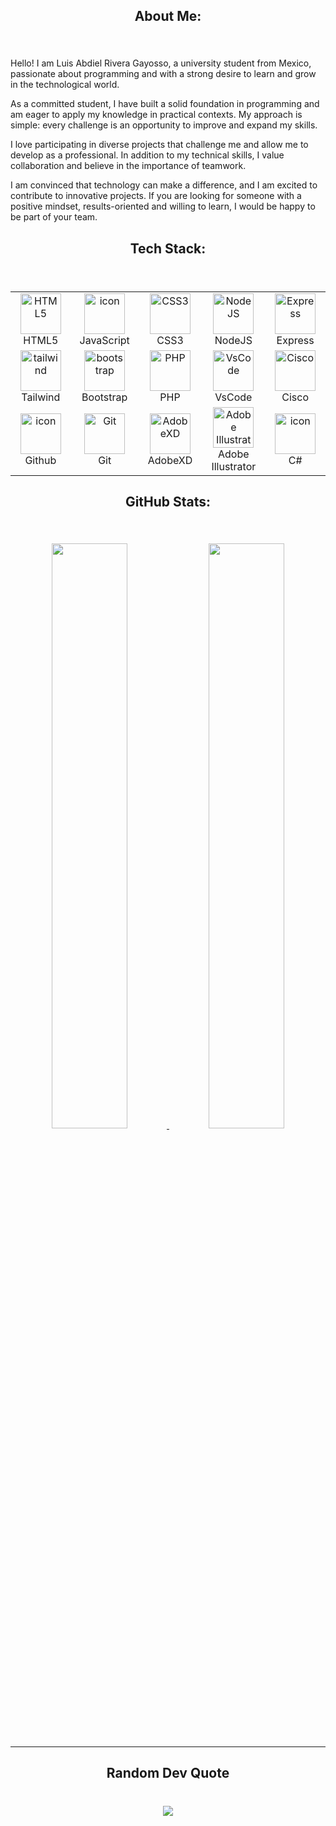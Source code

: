 <h2 align="center"> About Me:</h2>

###

<br clear="both" />

<p>
Hello! I am Luis Abdiel Rivera Gayosso, a university student from Mexico, passionate about programming and with a strong desire to learn and grow in the technological world.

As a committed student, I have built a solid foundation in programming and am eager to apply my knowledge in practical contexts. My approach is simple: every challenge is an opportunity to improve and expand my skills.

I love participating in diverse projects that challenge me and allow me to develop as a professional. In addition to my technical skills, I value collaboration and believe in the importance of teamwork.

I am convinced that technology can make a difference, and I am excited to contribute to innovative projects. If you are looking for someone with a positive mindset, results-oriented and willing to learn, I would be happy to be part of your team.
</p>

<h2 align="center">Tech Stack:</h2>

###

<br clear="both" />

<table align="center">
  <tr>
    <td align="center" width="128">
      <img
        src="https://skillicons.dev/icons?i=html"
        width="65"
        height="65"
        alt="HTML5" />
      <br />HTML5
    </td>
    <td align="center" width="128">
      <img
        src="https://techstack-generator.vercel.app/js-icon.svg"
        alt="icon"
        width="65"
        height="65" />
      <br />JavaScript
    </td>
    <td align="center" width="128">
      <img
        src="https://skillicons.dev/icons?i=css"
        width="65"
        height="65"
        alt="CSS3" />
      <br />CSS3
    </td>
    <td align="center" width="128">
      <img
        src="https://skillicons.dev/icons?i=nodejs"
        width="65"
        height="65"
        alt="NodeJS" />
      <br />NodeJS
    </td>
    <td align="center" width="128">
      <img
        src="https://skillicons.dev/icons?i=express"
        width="65"
        height="65"
        alt="Express" />
      <br />Express
    </td>
  </tr>
  <tr>
    <td align="center" width="128">
      <img
        src="https://skillicons.dev/icons?i=tailwind"
        width="65"
        height="65"
        alt="tailwind" />
      <br />Tailwind
    </td>
    <td align="center" width="128">
      <img
        src="https://skillicons.dev/icons?i=bootstrap"
        width="65"
        height="65"
        alt="bootstrap" />
        <br />Bootstrap
    </td>
    <td align="center" width="128">
      <img
      src="https://skillicons.dev/icons?i=php"
      width="65"
      height="65"
        alt="PHP" />
      <br />PHP
    </td>
    <td align="center" width="128">
      <img
        src="https://skillicons.dev/icons?i=vscode"
        width="65"
        height="65"
        alt="VsCode" />
      <br />VsCode
    </td>
    <td align="center" width="128">
      <img
        src="https://skillicons.dev/icons?i=cisco"
        width="65"
        height="65"
        alt="Cisco" />
      <br />Cisco
    </td>
  </tr>
  <tr>
    <td align="center" width="128">
      <img
        src="https://techstack-generator.vercel.app/github-icon.svg"
        alt="icon"
        width="65"
        height="65" />
      <br />Github
    </td>
    <td align="center" width="128">
      <img
        src="https://user-images.githubusercontent.com/25181517/192108372-f71d70ac-7ae6-4c0d-8395-51d8870c2ef0.png"
        width="65"
        height="65"
        alt="Git" />
      <br />Git
    </td>
    <td align="center" width="128">
      <img
        src="https://skillicons.dev/icons?i=xd"
        width="65"
        height="65"
        alt="AdobeXD" />
      <br />AdobeXD
    </td>
    <td align="center" width="128">
      <img
        src="https://skillicons.dev/icons?i=ai"
        width="65"
        height="65"
        alt="Adobe Illustrator" />
      <br />Adobe Illustrator
    </td>
    <td align="center" width="128">
      <img
        src="https://techstack-generator.vercel.app/csharp-icon.svg"
        width="65"
        height="65"
        alt="icon" />
      <br />C#
    </td>
  </tr>
</table>

<h2 align="center">GitHub Stats:</h2>

###

<br clear="both" />

<p align="center">
  <a href="https://github.com/LuisAbdielRivera?tab=repositories">
    <img src="https://github-readme-stats.vercel.app/api?username=LuisAbdielRivera&theme=dark&hide_border=true&include_all_commits=false&count_private=false" 
      width="49%"
      />
  </a>
  <a href="https://github.com/LuisAbdielRivera?tab=stars">
    <img src="https://github-readme-streak-stats.herokuapp.com/?user=LuisAbdielRivera&theme=dark&hide_border=true"
      width="49%"
      />
  </a>
</p>

---
<h2 align="center">Random Dev Quote</h2>

###

<br clear="both" />

<div align="center">
  <img src="https://quotes-github-readme.vercel.app/api?type=horizontal&theme=dark" />
</div>

<!-- Proudly created with GPRM ( https://gprm.itsvg.in ) -->
